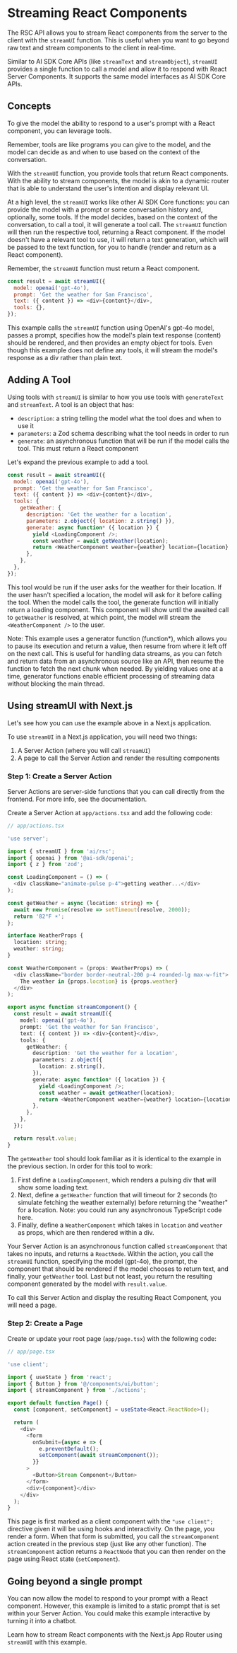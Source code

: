 # Streaming React Components

The RSC API allows you to stream React components from the server to the client with the `streamUI` function. This is useful when you want to go beyond raw text and stream components to the client in real-time.

Similar to AI SDK Core APIs (like `streamText` and `streamObject`), `streamUI` provides a single function to call a model and allow it to respond with React Server Components. It supports the same model interfaces as AI SDK Core APIs.

## Concepts

To give the model the ability to respond to a user's prompt with a React component, you can leverage tools.

Remember, tools are like programs you can give to the model, and the model can decide as and when to use based on the context of the conversation.

With the `streamUI` function, you provide tools that return React components. With the ability to stream components, the model is akin to a dynamic router that is able to understand the user's intention and display relevant UI.

At a high level, the `streamUI` works like other AI SDK Core functions: you can provide the model with a prompt or some conversation history and, optionally, some tools. If the model decides, based on the context of the conversation, to call a tool, it will generate a tool call. The `streamUI` function will then run the respective tool, returning a React component. If the model doesn't have a relevant tool to use, it will return a text generation, which will be passed to the text function, for you to handle (render and return as a React component).

Remember, the `streamUI` function must return a React component.

```javascript
const result = await streamUI({
  model: openai('gpt-4o'),
  prompt: 'Get the weather for San Francisco',
  text: ({ content }) => <div>{content}</div>,
  tools: {},
});
```

This example calls the `streamUI` function using OpenAI's gpt-4o model, passes a prompt, specifies how the model's plain text response (content) should be rendered, and then provides an empty object for tools. Even though this example does not define any tools, it will stream the model's response as a div rather than plain text.

## Adding A Tool

Using tools with `streamUI` is similar to how you use tools with `generateText` and `streamText`. A tool is an object that has:

- `description`: a string telling the model what the tool does and when to use it
- `parameters`: a Zod schema describing what the tool needs in order to run
- `generate`: an asynchronous function that will be run if the model calls the tool. This must return a React component

Let's expand the previous example to add a tool.

```javascript
const result = await streamUI({
  model: openai('gpt-4o'),
  prompt: 'Get the weather for San Francisco',
  text: ({ content }) => <div>{content}</div>,
  tools: {
    getWeather: {
      description: 'Get the weather for a location',
      parameters: z.object({ location: z.string() }),
      generate: async function* ({ location }) {
        yield <LoadingComponent />;
        const weather = await getWeather(location);
        return <WeatherComponent weather={weather} location={location} />;
      },
    },
  },
});
```

This tool would be run if the user asks for the weather for their location. If the user hasn't specified a location, the model will ask for it before calling the tool. When the model calls the tool, the generate function will initially return a loading component. This component will show until the awaited call to `getWeather` is resolved, at which point, the model will stream the `<WeatherComponent />` to the user.

Note: This example uses a generator function  (function*), which allows you to pause its execution and return a value, then resume from where it left off on the next call. This is useful for handling data streams, as you can fetch and return data from an asynchronous source like an API, then resume the function to fetch the next chunk when needed. By yielding values one at a time, generator functions enable efficient processing of streaming data without blocking the main thread.

## Using streamUI with Next.js

Let's see how you can use the example above in a Next.js application.

To use `streamUI` in a Next.js application, you will need two things:

1. A Server Action (where you will call `streamUI`)
2. A page to call the Server Action and render the resulting components

### Step 1: Create a Server Action

Server Actions are server-side functions that you can call directly from the frontend. For more info, see the documentation.

Create a Server Action at `app/actions.tsx` and add the following code:

```typescript
// app/actions.tsx

'use server';

import { streamUI } from 'ai/rsc';
import { openai } from '@ai-sdk/openai';
import { z } from 'zod';

const LoadingComponent = () => (
  <div className="animate-pulse p-4">getting weather...</div>
);

const getWeather = async (location: string) => {
  await new Promise(resolve => setTimeout(resolve, 2000));
  return '82°F️ ☀️';
};

interface WeatherProps {
  location: string;
  weather: string;
}

const WeatherComponent = (props: WeatherProps) => (
  <div className="border border-neutral-200 p-4 rounded-lg max-w-fit">
    The weather in {props.location} is {props.weather}
  </div>
);

export async function streamComponent() {
  const result = await streamUI({
    model: openai('gpt-4o'),
    prompt: 'Get the weather for San Francisco',
    text: ({ content }) => <div>{content}</div>,
    tools: {
      getWeather: {
        description: 'Get the weather for a location',
        parameters: z.object({
          location: z.string(),
        }),
        generate: async function* ({ location }) {
          yield <LoadingComponent />;
          const weather = await getWeather(location);
          return <WeatherComponent weather={weather} location={location} />;
        },
      },
    },
  });

  return result.value;
}
```

The `getWeather` tool should look familiar as it is identical to the example in the previous section. In order for this tool to work:

1. First define a `LoadingComponent`, which renders a pulsing div that will show some loading text.
2. Next, define a `getWeather` function that will timeout for 2 seconds (to simulate fetching the weather externally) before returning the "weather" for a location. Note: you could run any asynchronous TypeScript code here.
3. Finally, define a `WeatherComponent` which takes in `location` and `weather` as props, which are then rendered within a div.

Your Server Action is an asynchronous function called `streamComponent` that takes no inputs, and returns a `ReactNode`. Within the action, you call the `streamUI` function, specifying the model (gpt-4o), the prompt, the component that should be rendered if the model chooses to return text, and finally, your `getWeather` tool. Last but not least, you return the resulting component generated by the model with `result.value`.

To call this Server Action and display the resulting React Component, you will need a page.

### Step 2: Create a Page

Create or update your root page (`app/page.tsx`) with the following code:

```typescript
// app/page.tsx

'use client';

import { useState } from 'react';
import { Button } from '@/components/ui/button';
import { streamComponent } from './actions';

export default function Page() {
  const [component, setComponent] = useState<React.ReactNode>();

  return (
    <div>
      <form
        onSubmit={async e => {
          e.preventDefault();
          setComponent(await streamComponent());
        }}
      >
        <Button>Stream Component</Button>
      </form>
      <div>{component}</div>
    </div>
  );
}
```

This page is first marked as a client component with the `"use client";` directive given it will be using hooks and interactivity. On the page, you render a form. When that form is submitted, you call the `streamComponent` action created in the previous step (just like any other function). The `streamComponent` action returns a `ReactNode` that you can then render on the page using React state (`setComponent`).

## Going beyond a single prompt

You can now allow the model to respond to your prompt with a React component. However, this example is limited to a static prompt that is set within your Server Action. You could make this example interactive by turning it into a chatbot.

Learn how to stream React components with the Next.js App Router using `streamUI` with this example.

